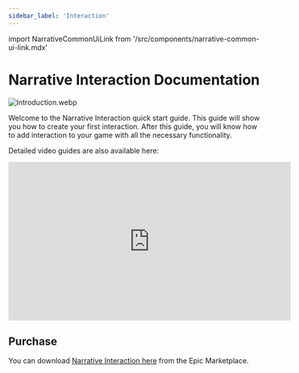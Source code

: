 ```yaml
---
sidebar_label: 'Interaction'
---
```


import NarrativeCommonUiLink from '/src/components/narrative-common-ui-link.mdx'

# Narrative Interaction Documentation

![Introduction.webp](/img/interaction/Introduction.webp)

Welcome to the Narrative Interaction quick start guide. This guide will show you how to create your first interaction. After this guide, you will know how to add interaction to your game with all the necessary functionality.

<NarrativeCommonUiLink></NarrativeCommonUiLink>

Detailed video guides are also available here:

<iframe width="560" height="315" src="https://www.youtube.com/embed/VDCu9ulTaJc?si=pEhFAB4cBuPIf9OB" title="YouTube video player" frameborder="0" allow="accelerometer; autoplay; clipboard-write; encrypted-media; gyroscope; picture-in-picture; web-share" referrerpolicy="strict-origin-when-cross-origin" allowfullscreen></iframe>

## Purchase

You can download [Narrative Interaction here](https://www.unrealengine.com/marketplace/en-US/product/narrative-interaction-rich-multiplayer-ready-interaction) from the Epic Marketplace.